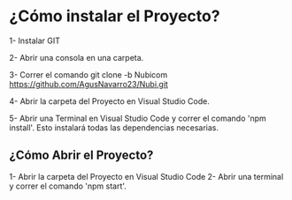 # ¿Cómo instalar el Proyecto?

  1- Instalar GIT
  
  2- Abrir una consola en una carpeta.
  
  3- Correr el comando git clone -b Nubicom https://github.com/AgusNavarro23/Nubi.git
  
  4- Abrir la carpeta del Proyecto en Visual Studio Code. 
  
  5- Abrir una Terminal en Visual Studio Code y correr el comando 'npm install'. Esto instalará todas las dependencias necesarias.
  

## ¿Cómo Abrir el Proyecto?

  1- Abrir la carpeta del Proyecto en Visual Studio Code
  2- Abrir una terminal y correr el comando 'npm start'.
